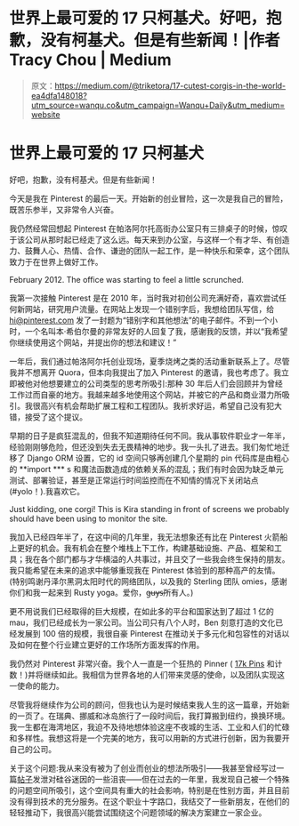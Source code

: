 # 世界上最可爱的 17 只柯基犬。好吧，抱歉，没有柯基犬。但是有些新闻！|作者 Tracy Chou | Medium

> 原文：<https://medium.com/@triketora/17-cutest-corgis-in-the-world-ea4dfa148018?utm_source=wanqu.co&utm_campaign=Wanqu+Daily&utm_medium=website>

# 世界上最可爱的 17 只柯基犬

好吧，抱歉，没有柯基犬。但是有些新闻！

今天是我在 Pinterest 的最后一天。开始新的创业冒险，这一次是我自己的冒险，既苦乐参半，又非常令人兴奋。

我仍然经常回想起 Pinterest 在帕洛阿尔托高街办公室只有三排桌子的时候，惊叹于该公司从那时起已经走了这么远。每天来到办公室，与这样一个有才华、有创造力、鼓舞人心、热情、合作、谦逊的团队一起工作，是一种快乐和荣幸，这个团队致力于在世界上做好工作。



February 2012\. The office was starting to feel a little scrunched.



我第一次接触 Pinterest 是在 2010 年，当时我对初创公司充满好奇，喜欢尝试任何新网站，研究用户流量。在网站上发现一个错别字后，我想给团队写信，给 hi@pinterest.com 发了一封题为“错别字和其他想法”的电子邮件。不到一个小时，一个名叫本·希伯尔曼的非常友好的人回复了我，感谢我的反馈，并以“我希望你继续使用这个网站，并提出你的想法和建议！”

一年后，我们通过帕洛阿尔托创业现场，夏季烧烤之类的活动重新联系上了。尽管我并不想离开 Quora，但本向我提出了加入 Pinterest 的邀请，我也考虑了。我立即被他对他想要建立的公司类型的思考所吸引:那种 30 年后人们会回顾并为曾经工作过而自豪的地方。我越来越多地使用这个网站，并被它的产品和商业潜力所吸引。我很高兴有机会帮助扩展工程和工程团队。我祈求好运，希望自己没有犯大错，接受了这个提议。

早期的日子是疯狂混乱的，但我不知道期待任何不同。我从事软件职业才一年半，经验刚刚够危险，但还没到失去无畏精神的地步。我一头扎了进去。我们匆忙地迁移了 Django ORM 设置，它的 id 空间只够再创建几个星期的 pin 代码库是由粗心的 **import *** s 和魔法函数造成的依赖关系的混乱；我们有时会因为缺乏单元测试、部署验证，甚至是正常运行时间监控而在不知情的情况下关闭站点(#yolo！).我喜欢它。



Just kidding, one corgi! This is Kira standing in front of screens we probably should have been using to monitor the site.



我加入已经四年半了，在这中间的几年里，我无法想象还有比在 Pinterest 火箭船上更好的机会。我有机会在整个堆栈上下工作，构建基础设施、产品、框架和工具；我在各个部门都与才华横溢的人共事过，并且交了一些我会终生保持的朋友。我只能希望在未来的追求中能够重现我在 Pinterest 体验到的那种高产的友情。(特别鸣谢丹泽尔黑洞太阳时代的网络团队，以及我的 Sterling 团队 omies，感谢你们和我一起来到 Rusty yoga。爱你，g̶u̶y̶s̶所有人。)

更不用说我们已经取得的巨大规模，在如此多的平台和国家达到了超过 1 亿的 mau，我们已经成长为一家公司。当公司只有八个人时，Ben 刻意打造的文化已经发展到 100 倍的规模，我很自豪 Pinterest 在推动关于多元化和包容性的对话以及如何在整个行业建立更好的工作场所方面发挥的作用。

我仍然对 Pinterest 非常兴奋。我个人一直是一个狂热的 Pinner ( [17k Pins](https://www.pinterest.com/triketora/pins/) 和计数！)并将继续如此。我相信为世界各地的人们带来灵感的使命，以及团队实现这一使命的能力。

尽管我将继续作为公司的顾问，但我也认为是时候结束我人生的这一篇章，开始新的一页了。在瑞典、挪威和冰岛旅行了一段时间后，我打算搬到纽约，换换环境。我一生都在海湾地区，我迫不及待地想体验这座不夜城的生活、工业和人们的忙碌和多样性。我想这将是一个完美的地方，我可以用新的方式进行创新，因为我要开自己的公司。

关于这个问题:我从来没有被为了创业而创业的想法所吸引——我甚至曾经写过一篇[帖子](/little-thoughts/when-are-you-going-to-start-your-own-company-eba7c025ccf6)发泄对硅谷迷因的一些沮丧——但在过去的一年里，我发现自己被一个特殊的问题空间所吸引，这个空间具有重大的社会影响，特别是在性别方面，并且目前没有得到技术的充分服务。在这个职业十字路口，我结交了一些新朋友，在他们的轻轻推动下，我很高兴能尝试围绕这个问题领域的解决方案建立一家企业。